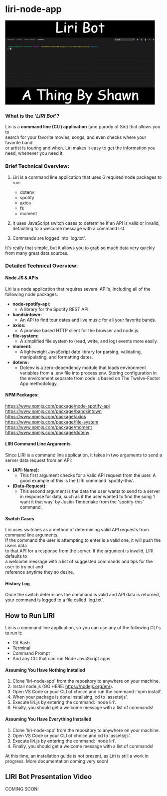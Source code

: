 # liri-node-app

![Liri-Gif](assets/images/liri-node-gif.gif)

### What is the '*LIRI Bot*'?
Liri is a **command line (CLI) application** (and parody of Siri) that allows you to<br>
search for your favorite movies, songs, and even checks where your favorite band<br>
or artist is touring and when. Liri makes it easy to get the information you<br>
need, whenever you need it.


### Brief Technical Overview:
1. Liri is a command line application that uses 6 required node packages to run:
   * dotenv
   * spotify
   * axios
   * fs
   * moment

2. It uses JavaScript switch cases to determine if an API is valid or invalid, defaulting to a welcome message with a command list.
3. Commands are logged into 'log.txt'.

It's really that simple, but it allows you to grab so much data very quickly from many great data sources.

### Detailed Technical Overview:

#### Node.JS & APIs
Liri is a node application that requires several API's, including all of the following node packages:

* **node-spotify-api:**
  * A library for the Spotify REST API.
* **bandsintown:**
  * An API to find tour dates and live music for all your favorite bands.
* **axios:**
  * A promise based HTTP client for the browser and node.js.
* **file-system:**
  * A simplified file system to (read, write, and log) events more easily.
* **moment:**
  * A lightweight JavaScript date library for parsing, validating, manipulating, and formatting dates.
* **dotenv:**
  * Dotenv is a zero-dependency module that loads environment variables from a .env file into process.env. Storing configuration in the environment separate from code is based on The Twelve-Factor App methodology.

#### NPM Packages:
https://www.npmjs.com/package/node-spotify-api <br>
https://www.npmjs.com/package/bandsintown <br>
https://www.npmjs.com/package/axios <br>
https://www.npmjs.com/package/file-system <br>
https://www.npmjs.com/package/moment <br>
https://www.npmjs.com/package/dotenv


#### LIRI Command Line Arguments

Since LIRI is a command line application, it takes in two arguments to send a server data request from an API:

* **(API-Name):**
  * This first argument checks for a valid API request from the user. A good example of this is the LIRI command 'spotify-this'.
* **(Data-Request):**
  * This second argument is the data the user wants to send to a server in response for data, such as if the user wanted to find the song 'I want it that way' by Justin Timberlake from the 'spotify-this' command.

#### Switch Cases
Liri uses switches as a method of determining valid API requests from command line arguments.<br>
If the command the user is attempting to enter is a valid one, it will push the users data<br>
to that API for a response from the server. If the argument is invalid, LIRI defaults to<br>
a welcome message with a list of suggested commands and tips for the user to try out and<br>
reference anytime they so desire.

#### History Log
Once the switch determines the command is valid and API data is returned, your command is logged to a file called 'log.txt'.

## How to Run LIRI
Liri is a command line application, so you can use any of the following CLI's to run it:

* Git Bash
* Terminal
* Command Prompt
* And any CLI that can run Node JavaScript apps

#### Assuming You Have Nothing Installed
1. Clone 'liri-node-app' from the repository to anywhere on your machine.
2. Install node.js (GO HERE: https://nodejs.org/en/).
3. Open VS Code or your CLI of choice and run the command :'npm install'.
4. When your package is done installaing, cd to 'assets\js'.
5. Execute liri.js by entering the command: 'node liri'.
6. Finally, you should get a welcome message with a list of commands!

#### Assuming You Have Everything Installed
1. Clone 'liri-node-app' from the repository to anywhere on your machine.
2. Open VS Code or your CLI of choice and cd to 'assets\js'.
3. Execute liri.js by entering the command: 'node liri'.
4. Finally, you should get a welcome message with a list of commands!

At this time, an installation guide is not present, as Liri is still a work in progress. More documentation coming very soon!

## LIRI Bot Presentation Video
COMING SOON!